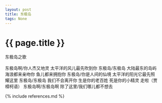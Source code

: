 ```yaml
---
layout: post
title: 东极岛
tags: None 
---
```


{{ page.title }}
================
东极岛之歌
<br/>
<br/>
东极岛啊/你人杰又地灵
太平洋的风儿最先吹到你
东极岛/东极岛
大陆最东的岛屿
海浪都来亲吻你
鱼儿都来拥抱你
东极岛/你是人间的仙境
太平洋的阳光它最先照耀这里
东极岛/东极岛
我们不会离开你
生是你的老百姓
死是你的小精灵
走啦（贾樟柯语）
东极岛啊/东极岛啊
除了这里/我们哪儿都不想去


{% include references.md %}
